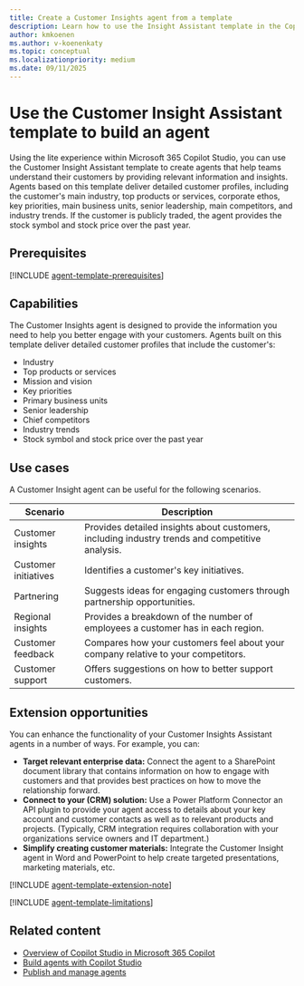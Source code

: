 ```yaml
---
title: Create a Customer Insights agent from a template
description: Learn how to use the Insight Assistant template in the Copilot Studio lite experience to create a declarative agent.
author: kmkoenen
ms.author: v-koenenkaty
ms.topic: conceptual
ms.localizationpriority: medium
ms.date: 09/11/2025
---
```


# Use the Customer Insight Assistant template to build an agent

Using the lite experience within Microsoft 365 Copilot Studio, you can use the Customer Insight Assistant template to create agents that help teams understand their customers by providing relevant information and insights. Agents based on this template deliver detailed customer profiles, including the customer's main industry, top products or services, corporate ethos, key priorities, main business units, senior leadership, main competitors, and industry trends. If the customer is publicly traded, the agent provides the stock symbol and stock price over the past year.

## Prerequisites

[!INCLUDE [agent-template-prerequisites](includes/agent-template-prerequisites.md)]

## Capabilities

The Customer Insights agent is designed to provide the information you need to help you better engage with your customers. Agents built on this template deliver detailed customer profiles that include the customer's:

- Industry
- Top products or services
- Mission and vision
- Key priorities
- Primary business units
- Senior leadership
- Chief competitors
- Industry trends
- Stock symbol and stock price over the past year

## Use cases

A Customer Insight agent can be useful for the following scenarios.

| **Scenario** | **Description** |
| ----------   | ----------  |
| Customer insights   | Provides detailed insights about customers, including industry trends and competitive analysis.  |
| Customer initiatives   | Identifies a customer's key initiatives.  |
| Partnering   | Suggests ideas for engaging customers through partnership opportunities. |
| Regional insights    | Provides a breakdown of the number of employees a customer has in each region. |
| Customer feedback   | Compares how your customers feel about your company relative to your competitors.  |
| Customer support   | Offers suggestions on how to better support customers. |

## Extension opportunities

You can enhance the functionality of your Customer Insights Assistant agents in a number of ways. For example, you can:

- **Target relevant enterprise data:** Connect the agent to a SharePoint document library that contains information on how to engage with customers and that provides best practices on how to move the relationship forward.
- **Connect to your (CRM) solution:** Use a Power Platform Connector an API plugin to provide your agent access to details about your key account and customer contacts as well as to relevant products and projects. (Typically, CRM integration requires collaboration with your organizations service owners and IT department.)
- **Simplify creating customer materials:** Integrate the Customer Insight agent in Word and PowerPoint to help create targeted presentations, marketing materials, etc.

<!-- Note about IT involvement -->
[!INCLUDE [agent-template-extension-note](includes/agent-template-extension-note.md)]

<!-- Limitations -->

[!INCLUDE [agent-template-limitations](includes/agent-template-limitations.md)]

## Related content

- [Overview of Copilot Studio in Microsoft 365 Copilot](copilot-studio-lite.md)
- [Build agents with Copilot Studio](copilot-studio-lite-build.md)
- [Publish and manage agents](copilot-studio-lite-publish-agent.md)